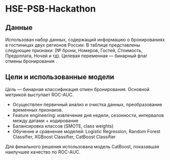 # HSE-PSB-Hackathon
## Данные
Использован набор данных, содержащий информацию о бронированиях в гостиницах двух регионов России. В таблице представлены следующие признаки: (№ брони, Номеров, Гостей, Стоимость, Предоплата, Ночей и тд). Целевая переменная — бинарный флаг отмены бронирования .
## Цели и использованные модели
*Цель* — бинарная классификация отмен бронирования. Основной метрикой выступает ROC-AUC.
- Осуществлен первичный анализ и очистка данных, преобразование временных признаков.
- Feature engineering: извлечение дня недели, сезонности, интервалов между датами + кодирование
- Балансировка классов (SMOTE, class weights)
- Обучение и сравнение моделей: Logistic Regression, Random Forest Classifier, XGBoost Classifier, CatBoost Classifier

Для финального решения использована модель CatBoost, показавшая наилучшее качество по ROC-AUC.
